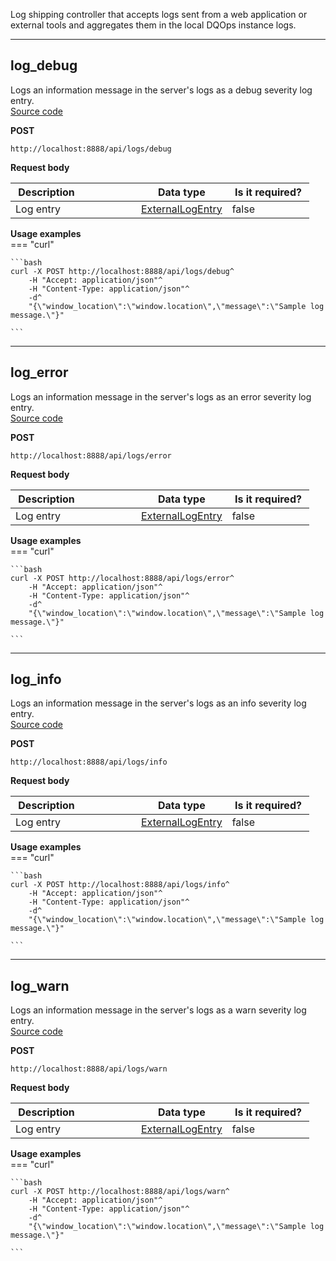 Log shipping controller that accepts logs sent from a web application or external tools and aggregates them in the local DQOps instance logs.  


___  
## log_debug  
Logs an information message in the server&#x27;s logs as a debug severity log entry.  
[Source code](https://github.com/dqops/dqo/blob/develop/distribution/python/dqops/client/api/log_shipping/log_debug.py)
  

**POST**
```
http://localhost:8888/api/logs/debug  
```





**Request body**  
  
|&nbsp;Description&nbsp;&nbsp;&nbsp;&nbsp;&nbsp;&nbsp;&nbsp;&nbsp;&nbsp;&nbsp;&nbsp;&nbsp;&nbsp;&nbsp;&nbsp;&nbsp;&nbsp;&nbsp;&nbsp;&nbsp;&nbsp;|&nbsp;Data&nbsp;type&nbsp;|&nbsp;Is&nbsp;it required?&nbsp;|
|---------------------------------|-----------|-----------------|
|Log entry|[ExternalLogEntry](\docs\client\models\log_shipping\#externallogentry)|false|




**Usage examples**  
=== "curl"
      
    ```bash
    curl -X POST http://localhost:8888/api/logs/debug^
		-H "Accept: application/json"^
		-H "Content-Type: application/json"^
		-d^
		"{\"window_location\":\"window.location\",\"message\":\"Sample log message.\"}"

    ```


___  
## log_error  
Logs an information message in the server&#x27;s logs as an error severity log entry.  
[Source code](https://github.com/dqops/dqo/blob/develop/distribution/python/dqops/client/api/log_shipping/log_error.py)
  

**POST**
```
http://localhost:8888/api/logs/error  
```





**Request body**  
  
|&nbsp;Description&nbsp;&nbsp;&nbsp;&nbsp;&nbsp;&nbsp;&nbsp;&nbsp;&nbsp;&nbsp;&nbsp;&nbsp;&nbsp;&nbsp;&nbsp;&nbsp;&nbsp;&nbsp;&nbsp;&nbsp;&nbsp;|&nbsp;Data&nbsp;type&nbsp;|&nbsp;Is&nbsp;it required?&nbsp;|
|---------------------------------|-----------|-----------------|
|Log entry|[ExternalLogEntry](\docs\client\models\log_shipping\#externallogentry)|false|




**Usage examples**  
=== "curl"
      
    ```bash
    curl -X POST http://localhost:8888/api/logs/error^
		-H "Accept: application/json"^
		-H "Content-Type: application/json"^
		-d^
		"{\"window_location\":\"window.location\",\"message\":\"Sample log message.\"}"

    ```


___  
## log_info  
Logs an information message in the server&#x27;s logs as an info severity log entry.  
[Source code](https://github.com/dqops/dqo/blob/develop/distribution/python/dqops/client/api/log_shipping/log_info.py)
  

**POST**
```
http://localhost:8888/api/logs/info  
```





**Request body**  
  
|&nbsp;Description&nbsp;&nbsp;&nbsp;&nbsp;&nbsp;&nbsp;&nbsp;&nbsp;&nbsp;&nbsp;&nbsp;&nbsp;&nbsp;&nbsp;&nbsp;&nbsp;&nbsp;&nbsp;&nbsp;&nbsp;&nbsp;|&nbsp;Data&nbsp;type&nbsp;|&nbsp;Is&nbsp;it required?&nbsp;|
|---------------------------------|-----------|-----------------|
|Log entry|[ExternalLogEntry](\docs\client\models\log_shipping\#externallogentry)|false|




**Usage examples**  
=== "curl"
      
    ```bash
    curl -X POST http://localhost:8888/api/logs/info^
		-H "Accept: application/json"^
		-H "Content-Type: application/json"^
		-d^
		"{\"window_location\":\"window.location\",\"message\":\"Sample log message.\"}"

    ```


___  
## log_warn  
Logs an information message in the server&#x27;s logs as a warn severity log entry.  
[Source code](https://github.com/dqops/dqo/blob/develop/distribution/python/dqops/client/api/log_shipping/log_warn.py)
  

**POST**
```
http://localhost:8888/api/logs/warn  
```





**Request body**  
  
|&nbsp;Description&nbsp;&nbsp;&nbsp;&nbsp;&nbsp;&nbsp;&nbsp;&nbsp;&nbsp;&nbsp;&nbsp;&nbsp;&nbsp;&nbsp;&nbsp;&nbsp;&nbsp;&nbsp;&nbsp;&nbsp;&nbsp;|&nbsp;Data&nbsp;type&nbsp;|&nbsp;Is&nbsp;it required?&nbsp;|
|---------------------------------|-----------|-----------------|
|Log entry|[ExternalLogEntry](\docs\client\models\log_shipping\#externallogentry)|false|




**Usage examples**  
=== "curl"
      
    ```bash
    curl -X POST http://localhost:8888/api/logs/warn^
		-H "Accept: application/json"^
		-H "Content-Type: application/json"^
		-d^
		"{\"window_location\":\"window.location\",\"message\":\"Sample log message.\"}"

    ```



